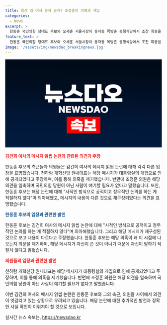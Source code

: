 ```yaml
---
title: 용산 김 여사 문자 공개? 조정훈의 의혹과 개입
categories:
  - News
excerpt: >
  한동훈 국민의힘 당대표 후보와 오세훈 서울시장이 동자동 쪽방촌 동행식당에서 조찬 회동을 하며 읽씹 논란에 대한 의혹이 불거지고 있는 가운데, 천하람 개혁신당 원내대표는 대통령실이 여당 전당대회에 개입했다고 주장하고 있으며, 조정훈 국민의힘 의원은 이를 터무니없는 의혹으로 일축하고 있다. 한동훈 후보는 의혹에 대해 재구성된 내용이기 때문에 내용이 다르다며 의문을 품고 있다고 밝혔고, 다른 입장에서는 김건희 여사가 텔레그램 메시지를 공개한 것이라는 주장도 나오고 있다. 
feature_text: >
  한동훈 국민의힘 당대표 후보와 오세훈 서울시장이 동자동 쪽방촌 동행식당에서 조찬 회동을 하며 읽씹 논란에 대한 의혹이 불거지고 있는 가운데, 천하람 개혁신당 원내대표는 대통령실이 여당 전당대회에 개입했다고 주장하고 있으며, 조정훈 국민의힘 의원은 이를 터무니없는 의혹으로 일축하고 있다. 한동훈 후보는 의혹에 대해 재구성된 내용이기 때문에 내용이 다르다며 의문을 품고 있다고 밝혔고, 다른 입장에서는 김건희 여사가 텔레그램 메시지를 공개한 것이라는 주장도 나오고 있다. 
image: '/assets/img/newsdao_breakingnews.jpg'
---
```


<p><img src="/assets/img/newsdao_breakingnews.jpg" alt="cryptoinkorea 속보" /></p>

<p><b><span style="color: #ee2323;">김건희 여사의 메시지 읽씹 논란과 관련된 의견과 주장</span></b></p>

<p>한동훈 후보의 측근들과 의원들은 김건희 여사의 메시지 읽씹 논란에 대해 각각 다른 입장을 표명했습니다. 천하람 개혁신당 원내대표는 해당 메시지가 대통령실의 개입으로 인해 공개되었다고 주장하며, 이를 통해 의혹을 제기했습니다. 반면에 조정훈 의원은 해당 의견을 일축하며 국민의힘 당원이 아닌 사람이 얘기할 필요가 없다고 말했습니다. 또한, 한동훈 후보는 해당 논란에 대해 "사적인 방식으로 공적이고 정무적인 논의를 하는 게 적절하지 않다"며 의아해했고, 메시지의 내용이 다른 것으로 재구성되었다는 의견을 표명했습니다.</p>

<p><b><span style="color: #1a5490;">한동훈 후보의 입장과 관련한 발언</span></b></p>

<p>한동훈 후보는 김건희 여사의 메시지 읽씹 논란에 대해 "사적인 방식으로 공적이고 정무적인 논의를 하는 게 적절하지 않다"며 의아해했습니다. 그리고 해당 메시지가 재구성된 것으로 보고 내용이 다르다고 주장했습니다. 한동훈 후보는 해당 의혹이 왜 이 시점에 나오는지 의문을 제기하며, 해당 메시지가 자신이 쓴 것이 아니기 때문에 자신이 말하기 적절치 않다고 밝혔습니다.</p>

<p><b><span style="color: #ee2323;">의원들의 입장과 관련한 발언</span></b></p>

<p>천하람 개혁신당 원내대표는 해당 메시지가 대통령실의 개입으로 인해 공개되었다고 주장하며, 이를 통해 의혹을 제기했습니다. 반면에 조정훈 의원은 해당 의견을 일축하며 국민의힘 당원이 아닌 사람이 얘기할 필요가 없다고 말했습니다.</p>

<p>이번 김건희 여사의 메시지 읽씹 논란은 한동훈 후보와 그의 측근, 의원들 사이에서 의견이 엇갈리고 있는 상황으로 우려되고 있습니다. 해당 논란에 대한 추가적인 발전과 정확한 사실 확인이 이뤄져야 할 것으로 보입니다.</p>
실시간 뉴스 속보는, <a href="https://newsdao.kr" rel="dofollow">https://newsdao.kr</a>



